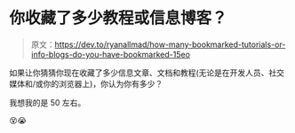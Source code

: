 # 你收藏了多少教程或信息博客？

> 原文：<https://dev.to/ryanallmad/how-many-bookmarked-tutorials-or-info-blogs-do-you-have-bookmarked-15eo>

如果让你猜猜你现在收藏了多少信息文章、文档和教程(无论是在开发人员、社交媒体和/或你的浏览器上)，你认为你有多少？

我想我的是 50 左右。

😵😭